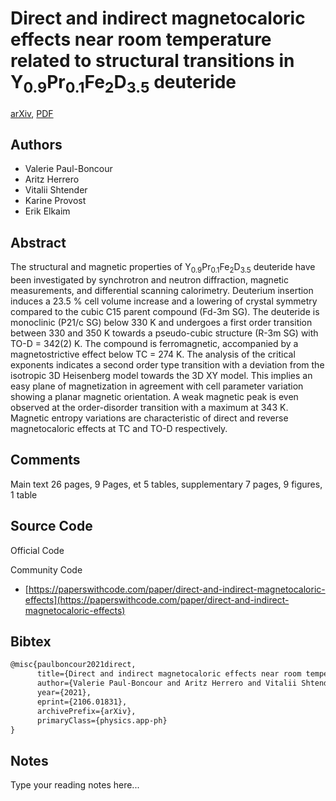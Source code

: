 
# Direct and indirect magnetocaloric effects near room temperature related to structural transitions in Y$_{0.9}$Pr$_{0.1}$Fe$_2$D$_{3.5}$ deuteride

[arXiv](https://arxiv.org/abs/2106.01831), [PDF](https://arxiv.org/pdf/2106.01831.pdf)

## Authors

- Valerie Paul-Boncour
- Aritz Herrero
- Vitalii Shtender
- Karine Provost
- Erik Elkaim

## Abstract

The structural and magnetic properties of Y$_{0.9}$Pr$_{0.1}$Fe$_2$D$_{3.5}$ deuteride have been investigated by synchrotron and neutron diffraction, magnetic measurements, and differential scanning calorimetry. Deuterium insertion induces a 23.5 % cell volume increase and a lowering of crystal symmetry compared to the cubic C15 parent compound (Fd-3m SG). The deuteride is monoclinic (P21/c SG) below 330 K and undergoes a first order transition between 330 and 350 K towards a pseudo-cubic structure (R-3m SG) with TO-D = 342(2) K. The compound is ferromagnetic, accompanied by a magnetostrictive effect below TC = 274 K. The analysis of the critical exponents indicates a second order type transition with a deviation from the isotropic 3D Heisenberg model towards the 3D XY model. This implies an easy plane of magnetization in agreement with cell parameter variation showing a planar magnetic orientation. A weak magnetic peak is even observed at the order-disorder transition with a maximum at 343 K. Magnetic entropy variations are characteristic of direct and reverse magnetocaloric effects at TC and TO-D respectively.

## Comments

Main text 26 pages, 9 Pages, et 5 tables, supplementary 7 pages, 9 figures, 1 table

## Source Code

Official Code



Community Code

- [https://paperswithcode.com/paper/direct-and-indirect-magnetocaloric-effects](https://paperswithcode.com/paper/direct-and-indirect-magnetocaloric-effects)

## Bibtex

```tex
@misc{paulboncour2021direct,
      title={Direct and indirect magnetocaloric effects near room temperature related to structural transitions in Y$_{0.9}$Pr$_{0.1}$Fe$_2$D$_{3.5}$ deuteride}, 
      author={Valerie Paul-Boncour and Aritz Herrero and Vitalii Shtender and Karine Provost and Erik Elkaim},
      year={2021},
      eprint={2106.01831},
      archivePrefix={arXiv},
      primaryClass={physics.app-ph}
}
```

## Notes

Type your reading notes here...

